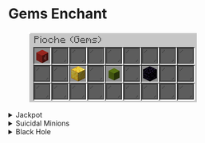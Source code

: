 # Gems Enchant

<figure><img src="../.gitbook/assets/image_2023-12-20_230812461.png" alt=""><figcaption></figcaption></figure>

<details>

<summary>Jackpot</summary>

Description: Possibilité de gagner des récompenses super OP

Niveau Maximum: 1

Niveau de pioche requis: 100

Prix total: 100M gems

</details>

<details>

<summary>Suicidal Minions</summary>

Description: Possibilité de faire apparaître des zombies explosifs.

Niveau Maximum: 1,000

Niveau de pioche requis: 200

Prix total: 1.27B gems

</details>

<details>

<summary>Black Hole</summary>

Description: Possibilité de faire apparaître un trou noir qui aspire les blocs.

Niveau Maximum: 100

Niveau de pioche requis: 300

Prix total: 1.31B gems

</details>

